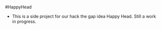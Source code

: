 #HappyHead

- This is a side project for our hack the gap idea Happy Head. Still a work in progress.
